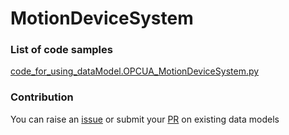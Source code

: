 # MotionDeviceSystem

### List of code samples 

<!-- 50-List of code -->

<!-- [code entry](link) -->
[code_for_using_dataModel.OPCUA_MotionDeviceSystem.py](https://github.com/smart-data-models/dataModel.OPCUA/blob/master/MotionDeviceSystem/code/code_for_using_dataModel.OPCUA_MotionDeviceSystem.py)


<!-- /50-List of code -->

### Contribution
You can raise an [issue](https://github.com/smart-data-models/dataModel.OPCUA/issues) or submit your [PR](https://github.com/smart-data-models/dataModel.OPCUA/pulls) on existing data models
